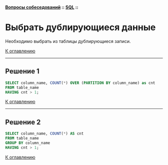 **[Вопросы собеседований](../README.md#tasks) :: [SQL](../README.md#tasks-sql) ::**
# Выбрать дублирующиеся данные

Необходимо выбрать из таблицы дублирующиеся записи.

[К оглавлению](../README.md#tasks-sql)

---

## Решение 1

```sql
SELECT column_name, COUNT(*) OVER (PARTITION BY column_name) as cnt
FROM table_name
HAVING cnt > 1;
```

[К оглавлению](../README.md#tasks-sql)

---

## Решение 2

```sql
SELECT column_name, COUNT(*) AS cnt
FROM table_name
GROUP BY column_name
HAVING cnt > 1;
```

[К оглавлению](../README.md#tasks-sql)
